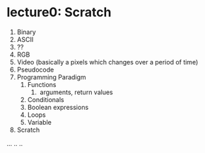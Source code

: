# lecture0: Scratch

1. Binary 
2. ASCII
3. ??
4. RGB
5. Video (basically a pixels which changes over a period of time)
6. Pseudocode
7. Programming Paradigm
    1. Functions
        1.  arguments, return values
    2. Conditionals
    3. ﻿Boolean expressions
    4. Loops
    5. ﻿Variable
8. Scratch     
     


...
..
..
